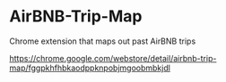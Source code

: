 # AirBNB-Trip-Map
Chrome extension that maps out past AirBNB trips

https://chrome.google.com/webstore/detail/airbnb-trip-map/fggpkhfhbkaodppknpobjmgoobmbkjdl
